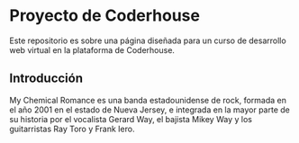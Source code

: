 # Proyecto de Coderhouse

Este repositorio es sobre una página diseñada para un curso de desarrollo web virtual en la plataforma de Coderhouse.


## Introducción
My Chemical Romance es una banda estadounidense de rock, formada en el año 2001 en el estado de Nueva Jersey, e integrada en la mayor parte de su historia por el vocalista Gerard Way, el bajista Mikey Way y los guitarristas Ray Toro y Frank Iero.
